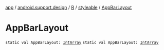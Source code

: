 [app](../../../index.md) / [android.support.design](../../index.md) / [R](../index.md) / [styleable](index.md) / [AppBarLayout](.)

# AppBarLayout

`static val AppBarLayout: `[`IntArray`](https://kotlinlang.org/api/latest/jvm/stdlib/kotlin/-int-array/index.html)
`static val AppBarLayout: `[`IntArray`](https://kotlinlang.org/api/latest/jvm/stdlib/kotlin/-int-array/index.html)